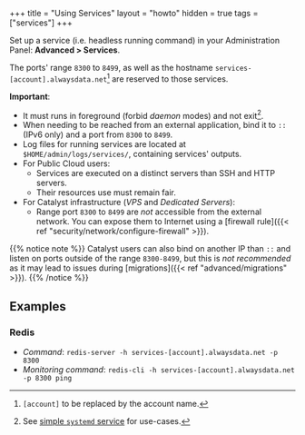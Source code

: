 +++
title = "Using Services"
layout = "howto"
hidden = true
tags = ["services"]
+++

Set up a service (i.e. headless running command) in your Administration Panel: **Advanced > Services**.

The ports' range `8300` to `8499`, as well as the hostname `services-[account].alwaysdata.net`[^1] are reserved to those services.

**Important**:

- It must runs in foreground (forbid *daemon* modes) and not exit[^2].
- When needing to be reached from an external application, bind it to `::` (IPv6 only) and a port from `8300` to `8499`.
- Log files for running services are located at `$HOME/admin/logs/services/`, containing services' outputs.
- For Public Cloud users:
  - Services are executed on a distinct servers than SSH and HTTP servers.
  - Their resources use must remain fair.
- For Catalyst infrastructure (*VPS* and *Dedicated Servers*):
	- Range port `8300` to `8499` are *not* accessible from the external network. You can expose them to Internet using a [firewall rule]({{< ref "security/network/configure-firewall" >}}).

{{% notice note %}}
Catalyst users can also bind on another IP than `::` and listen on ports outside of the range `8300-8499`, but this is *not recommended* as it may lead to issues during [migrations]({{< ref "advanced/migrations" >}}).
{{% /notice %}}

## Examples

### Redis

- *Command*: `redis-server -h services-[account].alwaysdata.net -p 8300`
- *Monitoring command*: `redis-cli -h services-[account].alwaysdata.net -p 8300 ping`

[^1]: `[account]` to be replaced by the account name.
[^2]: See [simple `systemd` service](https://www.freedesktop.org/software/systemd/man/systemd.service.html#Type=) for use-cases.
